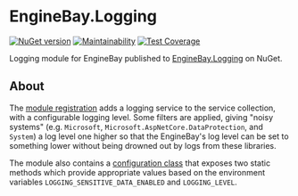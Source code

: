 # EngineBay.Logging

[![NuGet version](https://badge.fury.io/nu/EngineBay.Logging.svg)](https://badge.fury.io/nu/EngineBay.Logging)
[![Maintainability](https://api.codeclimate.com/v1/badges/b546e073e91e11e2acfc/maintainability)](https://codeclimate.com/github/engine-bay/logging/maintainability)
[![Test Coverage](https://api.codeclimate.com/v1/badges/b546e073e91e11e2acfc/test_coverage)](https://codeclimate.com/github/engine-bay/logging/test_coverage)

Logging module for EngineBay published to [EngineBay.Logging](https://www.nuget.org/packages/EngineBay.Logging/) on NuGet.

## About 

The [module registration](EngineBay.Logging/LoggingModule.cs) adds a logging service to the service collection, with a configurable logging level. Some filters are applied, giving "noisy systems" (e.g. `Microsoft`, `Microsoft.AspNetCore.DataProtection`, and `System`) a log level one higher so that the EngineBay's log level can be set to something lower without being drowned out by logs from these libraries.

The module also contains a [configuration class](EngineBay.Logging/LoggingConfiguration.cs) that exposes two static methods which provide appropriate values based on the environment variables `LOGGING_SENSITIVE_DATA_ENABLED` and `LOGGING_LEVEL`. 